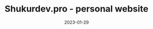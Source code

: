 ---
title: "Shukurdev.pro - personal website"
url: "https://github.com/Cannibalhulk/shukurdev.pro"
date: 2023-01-29
---